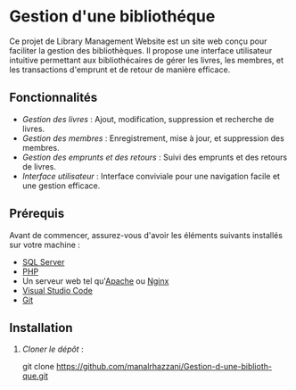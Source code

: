 # Gestion d'une bibliothéque
Ce projet de Library Management Website est un site web conçu pour faciliter la gestion des bibliothèques. Il propose une interface utilisateur intuitive permettant aux bibliothécaires de gérer les livres, les membres, et les transactions d'emprunt et de retour de manière efficace. 
## Fonctionnalités

- *Gestion des livres* : Ajout, modification, suppression et recherche de livres.
- *Gestion des membres* : Enregistrement, mise à jour, et suppression des membres.
- *Gestion des emprunts et des retours* : Suivi des emprunts et des retours de livres.
- *Interface utilisateur* : Interface conviviale pour une navigation facile et une gestion efficace.

## Prérequis

Avant de commencer, assurez-vous d'avoir les éléments suivants installés sur votre machine :

- [SQL Server](https://www.microsoft.com/fr-fr/sql-server/sql-server-downloads)
- [PHP](https://www.php.net/downloads)
- Un serveur web tel qu'[Apache](https://httpd.apache.org/download.cgi) ou [Nginx](https://nginx.org/en/download.html)
- [Visual Studio Code](https://code.visualstudio.com/Download)
- [Git](https://git-scm.com/downloads)

## Installation

1. *Cloner le dépôt* :

   git clone
https://github.com/manalrhazzani/Gestion-d-une-biblioth-que.git
